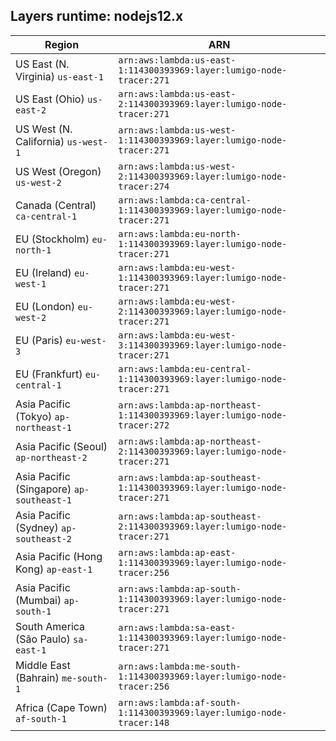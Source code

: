 Layers runtime: nodejs12.x
----
| Region | ARN |
| --- | --- |
|US East (N. Virginia)  `us-east-1`|`arn:aws:lambda:us-east-1:114300393969:layer:lumigo-node-tracer:271`|
|US East (Ohio)  `us-east-2`|`arn:aws:lambda:us-east-2:114300393969:layer:lumigo-node-tracer:271`|
|US West (N. California)  `us-west-1`|`arn:aws:lambda:us-west-1:114300393969:layer:lumigo-node-tracer:271`|
|US West (Oregon)  `us-west-2`|`arn:aws:lambda:us-west-2:114300393969:layer:lumigo-node-tracer:274`|
|Canada (Central)  `ca-central-1`|`arn:aws:lambda:ca-central-1:114300393969:layer:lumigo-node-tracer:271`|
|EU (Stockholm)  `eu-north-1`|`arn:aws:lambda:eu-north-1:114300393969:layer:lumigo-node-tracer:271`|
|EU (Ireland)  `eu-west-1`|`arn:aws:lambda:eu-west-1:114300393969:layer:lumigo-node-tracer:271`|
|EU (London)  `eu-west-2`|`arn:aws:lambda:eu-west-2:114300393969:layer:lumigo-node-tracer:271`|
|EU (Paris)  `eu-west-3`|`arn:aws:lambda:eu-west-3:114300393969:layer:lumigo-node-tracer:271`|
|EU (Frankfurt)  `eu-central-1`|`arn:aws:lambda:eu-central-1:114300393969:layer:lumigo-node-tracer:271`|
|Asia Pacific (Tokyo)  `ap-northeast-1`|`arn:aws:lambda:ap-northeast-1:114300393969:layer:lumigo-node-tracer:272`|
|Asia Pacific (Seoul)  `ap-northeast-2`|`arn:aws:lambda:ap-northeast-2:114300393969:layer:lumigo-node-tracer:271`|
|Asia Pacific (Singapore)  `ap-southeast-1`|`arn:aws:lambda:ap-southeast-1:114300393969:layer:lumigo-node-tracer:271`|
|Asia Pacific (Sydney)  `ap-southeast-2`|`arn:aws:lambda:ap-southeast-2:114300393969:layer:lumigo-node-tracer:271`|
|Asia Pacific (Hong Kong)  `ap-east-1`|`arn:aws:lambda:ap-east-1:114300393969:layer:lumigo-node-tracer:256`|
|Asia Pacific (Mumbai)  `ap-south-1`|`arn:aws:lambda:ap-south-1:114300393969:layer:lumigo-node-tracer:271`|
|South America (São Paulo)  `sa-east-1`|`arn:aws:lambda:sa-east-1:114300393969:layer:lumigo-node-tracer:271`|
|Middle East (Bahrain)  `me-south-1`|`arn:aws:lambda:me-south-1:114300393969:layer:lumigo-node-tracer:256`|
|Africa (Cape Town)  `af-south-1`|`arn:aws:lambda:af-south-1:114300393969:layer:lumigo-node-tracer:148`|
